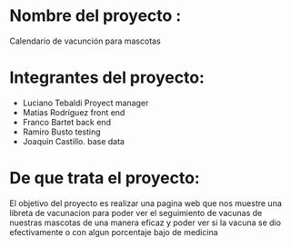 # Nombre del proyecto : 

Calendario de vacunción para mascotas   

# Integrantes del proyecto:

* Luciano Tebaldi Proyect manager
* Matias Rodriguez front end
* Franco Bartet    back end
* Ramiro Busto     testing
* Joaquin Castillo. base data 

# De que trata el proyecto: 

El objetivo del proyecto es realizar una pagina web que nos muestre una libreta de vacunacion para poder ver el seguimiento de vacunas de nuestras mascotas de una manera eficaz y poder ver si la vacuna se dio efectivamente o con algun porcentaje bajo de medicina
